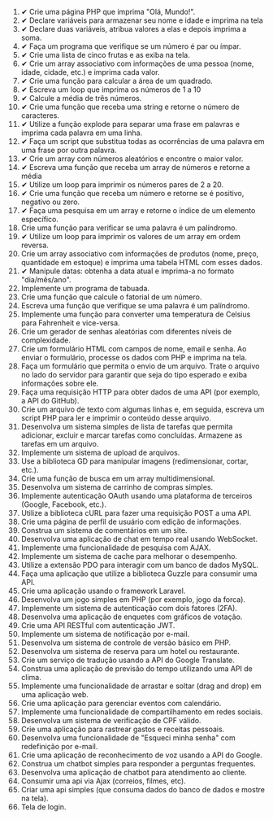 
<ol>
    <li> ✔ Crie uma página PHP que imprima "Olá, Mundo!".</li>
    <li> ✔ Declare variáveis para armazenar seu nome e idade e imprima na tela </li>
    <li> ✔ Declare duas variáveis, atribua valores a elas e depois imprima a soma.</li>
    <li> ✔ Faça um programa que verifique se um número é par ou ímpar.</li>
    <li> ✔ Crie uma lista de cinco frutas e as exiba na tela. </li>
    <li> ✔ Crie um array associativo com informações de uma pessoa (nome, idade, cidade, etc.) e imprima cada valor.</li>
    <li> ✔ Crie uma função para calcular a área de um quadrado.</li>
    <li> ✔ Escreva um loop que imprima os números de 1 a 10</li>
    <li> ✔ Calcule a média de três números.</li>
    <li> ✔ Crie uma função que receba uma string e retorne o número de caracteres.</li>
    <li> ✔ Utilize a função explode para separar uma frase em palavras e imprima cada palavra em uma linha.</li>
    <li> ✔ Faça um script que substitua todas as ocorrências de uma palavra em uma frase por outra palavra.</li>
    <li> ✔ Crie um array com números aleatórios e encontre o maior valor.</li>
    <li> ✔ Escreva uma função que receba um array de números e retorne a média</li>
    <li> ✔ Utilize um loop para imprimir os números pares de 2 a 20.</li>
    <li> ✔ Crie uma função que receba um número e retorne se é positivo, negativo ou zero. </li>
    <li> ✔ Faça uma pesquisa em um array e retorne o índice de um elemento específico. </li>
    <li>Crie uma função para verificar se uma palavra é um palíndromo. </li>
    <li> ✔ Utilize um loop para imprimir os valores de um array em ordem reversa. </li>
    <li>Crie um array associativo com informações de produtos (nome, preço, quantidade em estoque) e imprima uma tabela HTML com esses dados. </li>
    <li> ✔ Manipule datas: obtenha a data atual e imprima-a no formato "dia/mês/ano". </li>
    <li>Implemente um programa de tabuada. </li>
    <li>Crie uma função que calcule o fatorial de um número. </li>
    <li>Escreva uma função que verifique se uma palavra é um palíndromo. </li>
    <li>Implemente uma função para converter uma temperatura de Celsius para Fahrenheit e vice-versa. </li>
    <li>Crie um gerador de senhas aleatórias com diferentes níveis de complexidade. </li>
    <li>Crie um formulário HTML com campos de nome, email e senha. Ao enviar o formulário, processe os dados com PHP e imprima na tela. </li>
    <li>Faça um formulário que permita o envio de um arquivo. Trate o arquivo no lado do servidor para garantir que seja do tipo esperado e exiba informações sobre ele. </li>
    <li>Faça uma requisição HTTP para obter dados de uma API (por exemplo, a API do GitHub). </li>
    <li>Crie um arquivo de texto com algumas linhas e, em seguida, escreva um script PHP para ler e imprimir o conteúdo desse arquivo. </li>
    <li>Desenvolva um sistema simples de lista de tarefas que permita adicionar, excluir e marcar tarefas como concluídas. Armazene as tarefas em um arquivo. </li>
    <li>Implemente um sistema de upload de arquivos. </li>
    <li>Use a biblioteca GD para manipular imagens (redimensionar, cortar, etc.). </li>
    <li>Crie uma função de busca em um array multidimensional. </li>
    <li>Desenvolva um sistema de carrinho de compras simples. </li>
    <li>Implemente autenticação OAuth usando uma plataforma de terceiros (Google, Facebook, etc.). </li>
    <li>Utilize a biblioteca cURL para fazer uma requisição POST a uma API. </li>
    <li>Crie uma página de perfil de usuário com edição de informações. </li>
    <li>Construa um sistema de comentários em um site. </li>
    <li>Desenvolva uma aplicação de chat em tempo real usando WebSocket. </li>
    <li>Implemente uma funcionalidade de pesquisa com AJAX. </li>
    <li>Implemente um sistema de cache para melhorar o desempenho. </li>
    <li>Utilize a extensão PDO para interagir com um banco de dados MySQL. </li>
    <li>Faça uma aplicação que utilize a biblioteca Guzzle para consumir uma API. </li>
    <li>Crie uma aplicação usando o framework Laravel. </li>
    <li>Desenvolva um jogo simples em PHP (por exemplo, jogo da forca). </li>
    <li>Implemente um sistema de autenticação com dois fatores (2FA). </li>
    <li>Desenvolva uma aplicação de enquetes com gráficos de votação. </li>
    <li>Crie uma API RESTful com autenticação JWT. </li>
    <li>Implemente um sistema de notificação por e-mail. </li>
    <li>Desenvolva um sistema de controle de versão básico em PHP. </li>
    <li>Desenvolva um sistema de reserva para um hotel ou restaurante. </li>
    <li>Crie um serviço de tradução usando a API do Google Translate. </li>
    <li>Construa uma aplicação de previsão do tempo utilizando uma API de clima. </li>
    <li>Implemente uma funcionalidade de arrastar e soltar (drag and drop) em uma aplicação web. </li>
    <li>Crie uma aplicação para gerenciar eventos com calendário. </li>
    <li>Implemente uma funcionalidade de compartilhamento em redes sociais. </li>
    <li>Desenvolva um sistema de verificação de CPF válido. </li>
    <li>Crie uma aplicação para rastrear gastos e receitas pessoais. </li>
    <li>Desenvolva uma funcionalidade de "Esqueci minha senha" com redefinição por e-mail. </li>
    <li>Crie uma aplicação de reconhecimento de voz usando a API do Google. </li>
    <li>Construa um chatbot simples para responder a perguntas frequentes. </li>
    <li>Desenvolva uma aplicação de chatbot para atendimento ao cliente. </li>
    <li>Consumir uma api via Ajax (correios, filmes, etc). </li>
    <li>Criar uma api simples (que consuma dados do banco de dados e mostre na tela). </li>
    <li>Tela de login. </li>
  
</ol>